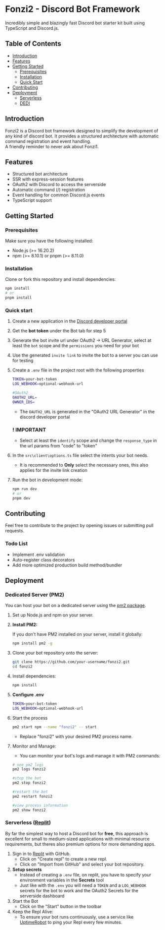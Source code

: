 # Fonzi2 - Discord Bot Framework

Incredibly simple and blazingly fast Discord bot starter kit built using TypeScript and Discord.js.

## Table of Contents

- [Introduction](#introduction)
- [Features](#features)
- [Getting Started](#getting-started)
  - [Prerequisites](#prerequisites)
  - [Installation](#installation)
  - [Quick Start](#quick-start)
- [Contributing](#contributing)
- [Deployment](#deployment)
  - [Serverless](#serverless-replit)
  - [DEDI](#dedicated-server-pm2)

## Introduction

Fonzi2 is a Discord bot framework designed to simplify the development of any kind of discord bot. It provides a structured architecture with automatic command registration and event handling. <br>
A friendly reminder to never ask about Fonzi1.

## Features

- Structured bot architecture
- SSR with express-session features
- OAuth2 with Discord to access the serverside
- Automatic command (/) registration
- Event handling for common Discord.js events
- TypeScript support

## Getting Started

### Prerequisites

Make sure you have the following installed:

- Node.js (>= 16.20.2)
- npm (>= 8.10.1) or pnpm (>= 8.11.0)

### Installation

Clone or fork this repository and install dependencies:

```bash
npm install
# or
pnpm install
```

### Quick start

1. Create a new application in the [Discord developer portal](https://discord.com/developers/applications)

2. Get the **bot token** under the Bot tab for step 5

3. Generate the bot invite url under OAuth2 -> URL Generator, select at least the `bot` scope and the `permissions` you need for your bot

4. Use the generated `invite link` to invite the bot to a server you can use for testing

5. Create a `.env` file in the project root with the following properties

   ```bash
   TOKEN=your-bot-token
   LOG_WEBHOOK=optional-webhook-url

   #OAuth2
   OAUTH2_URL=
   OWNER_IDS=
   ```
   - The `OAUTH2_URL` is generated in the "OAuth2 URL Generator" in the discord developer portal
   ### ! **IMPORTANT**
   - Select at least the `identify` scope and change the `response_type` in the url params from "code" to "token"

6. In the `src\client\options.ts` file select the intents your bot needs.
   - It is recommended to **Only** select the necessary ones, this also applies for the invite link creation
7. Run the bot in development mode:
   ```bash
   npm run dev
   # or
   pnpm dev
   ```

## Contributing

Feel free to contribute to the project by opening issues or submitting pull requests.

### Todo List

- Implement .env validation
- Auto-register class decorators
- Add more optimized production build method/bundler

## Deployment

### Dedicated Server (PM2)

You can host your bot on a dedicated server using the [pm2 package](https://pm2.keymetrics.io).

1. Set up Node.js and npm on your server.
2. **Install PM2:**

   If you don't have PM2 installed on your server, install it globally:

   ```bash
   npm install pm2 -g
   ```

3. Clone your bot repository onto the server:

   ```bash
   git clone https://github.com/your-username/fonzi2.git
   cd fonzi2
   ```

4. Install dependencies:
   ```bash
   npm install
   ```
5. **Configure .env**
   ```bash
   TOKEN=your-bot-token
   LOG_WEBHOOK=optional-webhook-url
   ```
6. Start the process
   ```bash
   pm2 start npm --name "fonzi2" -- start
   ```
   - Replace "fonzi2" with your desired PM2 process name.
7. Monitor and Manage:

   - You can monitor your bot's logs and manage it with PM2 commands:

   ```bash
   # see pm2 logs
   pm2 logs fonzi2

   #stop the bot
   pm2 stop fonzi2

   #restart the bot
   pm2 restart fonzi2

   #view process information
   pm2 show fonzi2
   ```

### Serverless ([Replit](https://replit.com))

By far the simplest way to host a Discord bot for **free**, this approach is excellent for small to medium-sized applications with minimal resource requirements, but theres also premium options for more demanding apps.

1. Sign in to [Replit](https://replit.com) with GitHub.
   - Click on "Create repl" to create a new repl.
   - Click on "Import from GitHub" and select your bot repository.
2. **Setup secrets**
   - Instead of creating a `.env` file, on replit, you have to specify your environment variables in the **Secrets** tool
   - Just like with the `.env` you will need a `TOKEN` and a `LOG_WEBHOOK` secrets for the bot to work and the OAuth2 Secrets for the serverside dashboard
3. Start the Bot
   - Click on the "Start" button in the toolbar
4. Keep the Repl Alive:
   - To ensure your bot runs continuously, use a service like [UptimeRobot](https://uptimerobot.com) to ping your Repl every few minutes.
